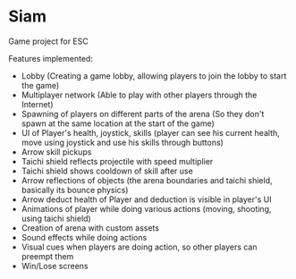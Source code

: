 # Siam
Game project for ESC

Features implemented:
  - Lobby (Creating a game lobby, allowing players to join the lobby to start the game)
  - Multiplayer network (Able to play with other players through the Internet)
  - Spawning of players on different parts of the arena (So they don't spawn at the same location at the start of the game)
  - UI of Player's health, joystick, skills (player can see his current health, move using joystick and use his skills through buttons)
  - Arrow skill pickups
  - Taichi shield reflects projectile with speed multiplier
  - Taichi shield shows cooldown of skill after use
  - Arrow reflections of objects (the arena boundaries and taichi shield, basically its bounce physics)
  - Arrow deduct health of Player and deduction is visible in player's UI
  - Animations of player while doing various actions (moving, shooting, using taichi shield)
  - Creation of arena with custom assets
  - Sound effects while doing actions
  - Visual cues when players are doing action, so other players can preempt them
  - Win/Lose screens

